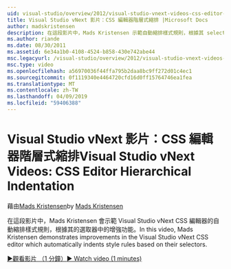 ```yaml
---
uid: visual-studio/overview/2012/visual-studio-vnext-videos-css-editor-hierarchical-indentation
title: Visual Studio vNext 影片：CSS 編輯器階層式縮排 |Microsoft Docs
author: madskristensen
description: 在這段影片中，Mads Kristensen 示範自動縮排樣式規則，根據其 selecto Visual Studio vNext CSS 編輯器中的增強功能...
ms.author: riande
ms.date: 08/30/2011
ms.assetid: 6e34a1b0-4108-4524-b858-430e742abe44
msc.legacyurl: /visual-studio/overview/2012/visual-studio-vnext-videos-css-editor-hierarchical-indentation
msc.type: video
ms.openlocfilehash: a56970036f44ffa795b2daa8bc9ff272d01c4ec1
ms.sourcegitcommit: 0f1119340e4464720cfd16d0ff15764746ea1fea
ms.translationtype: MT
ms.contentlocale: zh-TW
ms.lasthandoff: 04/09/2019
ms.locfileid: "59406388"
---
```

# <a name="visual-studio-vnext-videos-css-editor-hierarchical-indentation"></a><span data-ttu-id="79ce7-103">Visual Studio vNext 影片：CSS 編輯器階層式縮排</span><span class="sxs-lookup"><span data-stu-id="79ce7-103">Visual Studio vNext Videos: CSS Editor Hierarchical Indentation</span></span>

<span data-ttu-id="79ce7-104">藉由[Mads Kristensen](https://github.com/madskristensen)</span><span class="sxs-lookup"><span data-stu-id="79ce7-104">by [Mads Kristensen](https://github.com/madskristensen)</span></span>

<span data-ttu-id="79ce7-105">在這段影片中，Mads Kristensen 會示範 Visual Studio vNext CSS 編輯器的自動縮排樣式規則，根據其的選取器中的增強功能。</span><span class="sxs-lookup"><span data-stu-id="79ce7-105">In this video, Mads Kristensen demonstrates improvements in the Visual Studio vNext CSS editor which automatically indents style rules based on their selectors.</span></span>

[<span data-ttu-id="79ce7-106">&#9654;觀看影片 （1 分鐘）</span><span class="sxs-lookup"><span data-stu-id="79ce7-106">&#9654; Watch video (1 minutes)</span></span>](https://channel9.msdn.com/Blogs/ASP-NET-Site-Videos/visual-studio-vnext-videos-css-editor-hierarchical-indentation)

